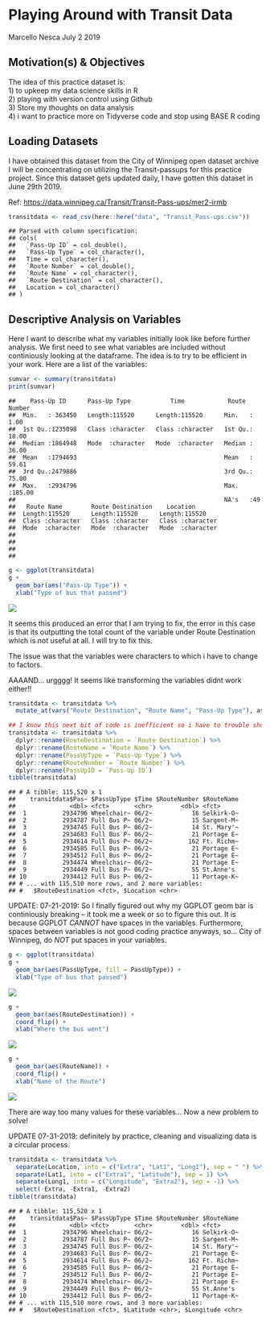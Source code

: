Playing Around with Transit Data
================
Marcello Nesca
July 2 2019

## Motivation(s) & Objectives

The idea of this practice dataset is:  
1\) to upkeep my data science skills in R  
2\) playing with version control using Github  
3\) Store my thoughts on data analysis  
4\) i want to practice more on Tidyverse code and stop using BASE R
coding

## Loading Datasets

I have obtained this dataset from the City of Winnipeg open dataset
archive I will be concentrating on utilizing the Transit-passups for
this practice project. Since this dataset gets updated daily, I have
gotten this dataset in June 29th 2019.

Ref: <https://data.winnipeg.ca/Transit/Transit-Pass-ups/mer2-irmb>

``` r
transitdata <- read_csv(here::here("data", "Transit_Pass-ups.csv"))
```

    ## Parsed with column specification:
    ## cols(
    ##   `Pass-Up ID` = col_double(),
    ##   `Pass-Up Type` = col_character(),
    ##   Time = col_character(),
    ##   `Route Number` = col_double(),
    ##   `Route Name` = col_character(),
    ##   `Route Destination` = col_character(),
    ##   Location = col_character()
    ## )

## Descriptive Analysis on Variables

Here I want to describe what my variables initially look like before
further analysis. We first need to see what variables are included
without continiously looking at the dataframe. The idea is to try to be
efficient in your work. Here are a list of the variables:

``` r
sumvar <- summary(transitdata)
print(sumvar)
```

    ##    Pass-Up ID      Pass-Up Type           Time            Route Number   
    ##  Min.   : 363450   Length:115520      Length:115520      Min.   :  1.00  
    ##  1st Qu.:1235098   Class :character   Class :character   1st Qu.: 18.00  
    ##  Median :1864948   Mode  :character   Mode  :character   Median : 36.00  
    ##  Mean   :1794693                                         Mean   : 59.61  
    ##  3rd Qu.:2479886                                         3rd Qu.: 75.00  
    ##  Max.   :2934796                                         Max.   :185.00  
    ##                                                          NA's   :49      
    ##   Route Name        Route Destination    Location        
    ##  Length:115520      Length:115520      Length:115520     
    ##  Class :character   Class :character   Class :character  
    ##  Mode  :character   Mode  :character   Mode  :character  
    ##                                                          
    ##                                                          
    ##                                                          
    ## 

``` r
g <- ggplot(transitdata)
g + 
  geom_bar(aes("Pass-Up Type")) +
  xlab("Type of bus that passed")
```

![](RMD_Wpg_Transit_Analysis_files/figure-gfm/Descriptive%20Analysis-1.png)<!-- -->

It seems this produced an error that I am trying to fix, the error in
this case is that its outputting the total count of the variable under
Route Destination which is not useful at all. I will try to fix this.

The issue was that the variables were characters to which i have to
change to factors.

AAAAND… urgggg\! It seems like transforming the variables didnt work
either\!\!

``` r
transitdata <- transitdata %>% 
  mutate_at(vars("Route Destination", "Route Name", "Pass-Up Type"), as.factor)

## I know this next bit of code is inefficient so i have to trouble shoot it later.
transitdata <- transitdata %>% 
  dplyr::rename(RouteDestination = `Route Destination`) %>%
  dplyr::rename(RouteName = `Route Name`) %>%
  dplyr::rename(PassUpType = `Pass-Up Type`) %>%
  dplyr::rename(RouteNumber = `Route Number`) %>%
  dplyr::rename(PassUpID = `Pass-Up ID`)
tibble(transitdata)
```

    ## # A tibble: 115,520 x 1
    ##    transitdata$Pas~ $PassUpType $Time $RouteNumber $RouteName
    ##               <dbl> <fct>       <chr>        <dbl> <fct>     
    ##  1          2934796 Wheelchair~ 06/2~           16 Selkirk-O~
    ##  2          2934787 Full Bus P~ 06/2~           15 Sargent-M~
    ##  3          2934745 Full Bus P~ 06/2~           14 St. Mary'~
    ##  4          2934683 Full Bus P~ 06/2~           21 Portage E~
    ##  5          2934614 Full Bus P~ 06/2~          162 Ft. Richm~
    ##  6          2934585 Full Bus P~ 06/2~           21 Portage E~
    ##  7          2934512 Full Bus P~ 06/2~           21 Portage E~
    ##  8          2934474 Wheelchair~ 06/2~           21 Portage E~
    ##  9          2934449 Full Bus P~ 06/2~           55 St.Anne's 
    ## 10          2934412 Full Bus P~ 06/2~           11 Portage-K~
    ## # ... with 115,510 more rows, and 2 more variables:
    ## #   $RouteDestination <fct>, $Location <chr>

UPDATE: 07-21-2019: So I finally figured out why my GGPLOT geom bar is
continiously breaking – it took me a week or so to figure this out. It
is because GGPLOT *CANNOT* have spaces in the variables. Furthermore,
spaces between variables is not good coding practice anyways, so… City
of Winnipeg, do *NOT* put spaces in your variables.

``` r
g <- ggplot(transitdata)
g + 
  geom_bar(aes(PassUpType, fill = PassUpType)) +
  xlab("Type of bus that passed")
```

![](RMD_Wpg_Transit_Analysis_files/figure-gfm/GGPLOT%20Test-1.png)<!-- -->

``` r
g + 
  geom_bar(aes(RouteDestination)) +
  coord_flip() +
  xlab("Where the bus went")
```

![](RMD_Wpg_Transit_Analysis_files/figure-gfm/Now%20lets%20see%20other%20variables!-1.png)<!-- -->

``` r
g + 
  geom_bar(aes(RouteName)) +
  coord_flip() +
  xlab("Name of the Route")
```

![](RMD_Wpg_Transit_Analysis_files/figure-gfm/Now%20lets%20see%20other%20variables!-2.png)<!-- -->

There are way too many values for these variables… Now a new problem to
solve\!

UPDATE 07-31-2019: definitely by practice, cleaning and visualizing data
is a circular process.

``` r
transitdata <- transitdata %>%
  separate(Location, into = c("Extra", "Lat1", "Long1"), sep = " ") %>%
  separate(Lat1, into = c("Extra1", "Latitude"), sep = 1) %>%
  separate(Long1, into = c("Longitude", "Extra2"), sep = -1) %>%
  select(-Extra, -Extra1, -Extra2)
tibble(transitdata)
```

    ## # A tibble: 115,520 x 1
    ##    transitdata$Pas~ $PassUpType $Time $RouteNumber $RouteName
    ##               <dbl> <fct>       <chr>        <dbl> <fct>     
    ##  1          2934796 Wheelchair~ 06/2~           16 Selkirk-O~
    ##  2          2934787 Full Bus P~ 06/2~           15 Sargent-M~
    ##  3          2934745 Full Bus P~ 06/2~           14 St. Mary'~
    ##  4          2934683 Full Bus P~ 06/2~           21 Portage E~
    ##  5          2934614 Full Bus P~ 06/2~          162 Ft. Richm~
    ##  6          2934585 Full Bus P~ 06/2~           21 Portage E~
    ##  7          2934512 Full Bus P~ 06/2~           21 Portage E~
    ##  8          2934474 Wheelchair~ 06/2~           21 Portage E~
    ##  9          2934449 Full Bus P~ 06/2~           55 St.Anne's 
    ## 10          2934412 Full Bus P~ 06/2~           11 Portage-K~
    ## # ... with 115,510 more rows, and 3 more variables:
    ## #   $RouteDestination <fct>, $Latitude <chr>, $Longitude <chr>
